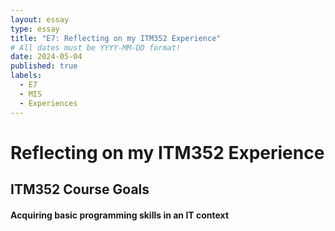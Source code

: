 ```yaml
---
layout: essay
type: essay
title: "E7: Reflecting on my ITM352 Experience"
# All dates must be YYYY-MM-DD format!
date: 2024-05-04
published: true
labels:
  - E7
  - MIS
  - Experiences
---
```

<h1>Reflecting on my ITM352 Experience</h1>
<h2>ITM352 Course Goals</h2>
<h4>Acquiring basic programming skills in an IT context</h4>
